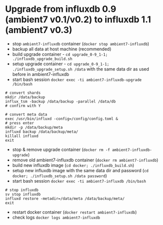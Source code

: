 # Upgrade from influxdb 0.9 (ambient7 v0.1/v0.2) to influxdb 1.1 (ambient7 v0.3)

* stop `ambient7-influxdb` container (`docker stop ambient7-influxdb`)
* backup all data at host machine (recommended)
* build upgrade container - `cd upgrade_0-9_1-1; ./influxdb_upgrade_build.sh`
* setup upgrade container - `cd upgrade_0-9_1-1; ./influxdb_upgrade_setup.sh /data`
  with the same data dir as used before in ambient7-influxdb
* start bash session `docker exec -ti ambient7-influxdb-upgrade /bin/bash`
```
# convert shards
mkdir /data/backup
influx_tsm -backup /data/backup -parallel /data/db
# confirm with Y

# convert meta data
exec /usr/bin/influxd -config=/config/config.toml &
# press enter
mkdir -p /data/backup/meta
influxd backup /data/backup/meta/
killall influxd
exit
```
* stop & remove upgrade container (`docker rm -f ambient7-influxdb-upgrade`)
* remove old ambient7-influxdb container (`docker rm ambient7-influxdb`)
* build new influxdb image (`cd docker; ./influxdb_build.sh`)
* setup new influxdb image with the same data dir and password (`cd docker; ./influxdb_setup.sh /data password`)
* start bash session `docker exec -ti ambient7-influxdb /bin/bash`
```
# stop influxdb
sv stop influxdb
influxd restore -metadir=/data/meta /data/backup/meta/
exit
```
* restart docker container (`docker restart ambient7-influxdb`)
* check logs `docker logs ambient7-influxdb`
